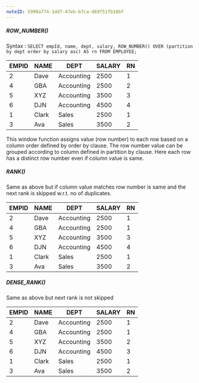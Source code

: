 ```yaml
---
noteID: 5990a774-1dd7-47eb-b7ca-d69f51fb10bf
---
```

##### ROW_NUMBER()

Syntax : 
`SELECT empId, name, dept, salary, ROW_NUMBER() OVER (partition by dept order by salary asc) AS rn FROM EMPLOYEE;`

| EMPID | NAME  | DEPT        | SALARY | RN |
|-------|-------|-------------|--------|----|
| 2     | Dave  | Accounting  | 2500   | 1  |
| 4     | GBA   | Accounting  | 2500   | 2  |
| 5     | XYZ   | Accounting  | 3500   | 3  |
| 6     | DJN   | Accounting  | 4500   | 4  |
| 1     | Clark | Sales       | 2500   | 1  |
| 3     | Ava   | Sales       | 3500   | 2  |


This window function assigns value (row number) to each row based on a column order defined by order by clause. The row number value can be grouped according to column defined in partition by clause. Here each row has a distinct row number even if column value is same.

##### RANK()
Same as above but if column value matches row number is same and the next rank is skipped w.r.t. no of duplicates.

| EMPID | NAME  | DEPT        | SALARY | RN |
|-------|-------|-------------|--------|----|
| 2     | Dave  | Accounting  | 2500   | 1  |
| 4     | GBA   | Accounting  | 2500   | 1  |
| 5     | XYZ   | Accounting  | 3500   | 3  |
| 6     | DJN   | Accounting  | 4500   | 4  |
| 1     | Clark | Sales         | 2500   | 1  |
| 3     | Ava   | Sales         | 3500   | 2  |


##### DENSE_RANK()
Same as above but next rank is not skipped

| EMPID | NAME  | DEPT       | SALARY | RN  |
| ----- | ----- | ---------- | ------ | --- |
| 2     | Dave  | Accounting | 2500   | 1   |
| 4     | GBA   | Accounting | 2500   | 1   |
| 5     | XYZ   | Accounting | 3500   | 2   |
| 6     | DJN   | Accounting | 4500   | 3   |
| 1     | Clark | Sales      | 2500   | 1   |
| 3     | Ava   | Sales      | 3500   | 2   |





